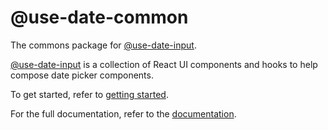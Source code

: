 # @use-date-common

The commons package for [@use-date-input](https://github.com/mark-tate/use-date-input).  

[@use-date-input](https://github.com/mark-tate/use-date-input) is a collection of React UI components and hooks to help compose date picker components.

To get started, refer to [getting started](https://mark-tate.github.io/use-date-input/getting-started).

For the full documentation, refer to the [documentation](https://mark-tate.github.io/use-date-input/).  
